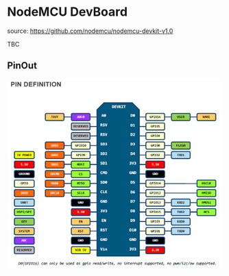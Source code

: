 # NodeMCU DevBoard
source: https://github.com/nodemcu/nodemcu-devkit-v1.0

TBC 
## PinOut
![NodeMCU DevBoard 1.0 PinOut](NODEMCU_DEVKIT_V1.0_PINMAP.png)

